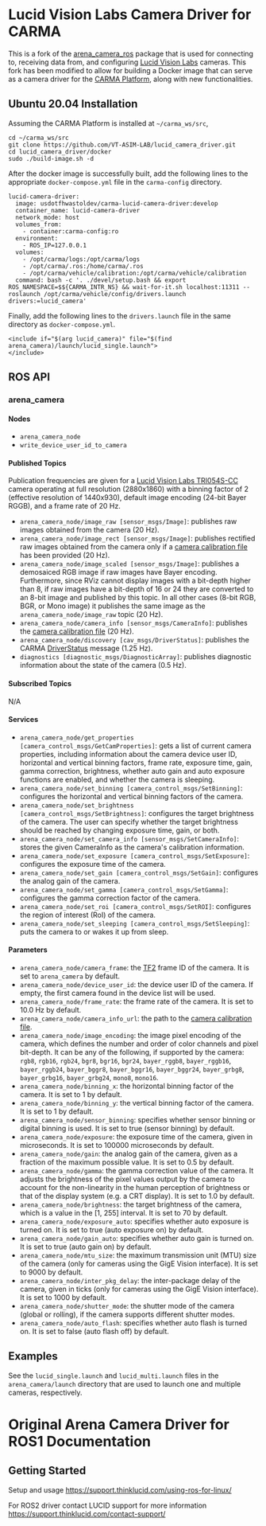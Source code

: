 Lucid Vision Labs Camera Driver for CARMA
=========================================
This is a fork of the [arena_camera_ros](https://github.com/lucidvisionlabs/arena_camera_ros) package that is used for connecting to, receiving data from, and configuring [Lucid Vision Labs](https://thinklucid.com/) cameras. This fork has been modified to allow for building a Docker image that can serve as a camera driver for the [CARMA Platform](https://github.com/usdot-fhwa-stol/carma-platform), along with new functionalities.

Ubuntu 20.04 Installation
-------------------------
Assuming the CARMA Platform is installed at `~/carma_ws/src`,
```
cd ~/carma_ws/src
git clone https://github.com/VT-ASIM-LAB/lucid_camera_driver.git
cd lucid_camera_driver/docker
sudo ./build-image.sh -d
```
After the docker image is successfully built, add the following lines to the appropriate `docker-compose.yml` file in the `carma-config` directory.
```
lucid-camera-driver:
  image: usdotfhwastoldev/carma-lucid-camera-driver:develop
  container_name: lucid-camera-driver
  network_mode: host
  volumes_from:
    - container:carma-config:ro
  environment:
    - ROS_IP=127.0.0.1
  volumes:
    - /opt/carma/logs:/opt/carma/logs
    - /opt/carma/.ros:/home/carma/.ros
    - /opt/carma/vehicle/calibration:/opt/carma/vehicle/calibration
  command: bash -c '. ./devel/setup.bash && export ROS_NAMESPACE=$${CARMA_INTR_NS} && wait-for-it.sh localhost:11311 -- roslaunch /opt/carma/vehicle/config/drivers.launch drivers:=lucid_camera'
```
Finally, add the following lines to the `drivers.launch` file in the same directory as `docker-compose.yml`.
```
<include if="$(arg lucid_camera)" file="$(find arena_camera)/launch/lucid_single.launch">
</include>
```

ROS API
-------

### arena_camera

#### Nodes
* `arena_camera_node`
* `write_device_user_id_to_camera`

#### Published Topics
Publication frequencies are given for a [Lucid Vision Labs TRI054S-CC](https://thinklucid.com/product/triton-5-mp-imx490/) camera operating at full resolution (2880x1860) with a binning factor of 2 (effective resolution of 1440x930), default image encoding (24-bit Bayer RGGB), and a frame rate of 20 Hz.
* `arena_camera_node/image_raw [sensor_msgs/Image]`: publishes raw images obtained from the camera (20 Hz).
* `arena_camera_node/image_rect [sensor_msgs/Image]`: publishes rectified raw images obtained from the camera only if a [camera calibration file](https://wiki.ros.org/camera_calibration_parsers#File_formats) has been provided (20 Hz).
* `arena_camera_node/image_scaled [sensor_msgs/Image]`: publishes a demosaiced RGB image if raw images have Bayer encoding. Furthermore, since RViz cannot display images with a bit-depth higher than 8, if raw images have a bit-depth of 16 or 24 they are converted to an 8-bit image and published by this topic. In all other cases (8-bit RGB, BGR, or Mono image) it publishes the same image as the `arena_camera_node/image_raw` topic (20 Hz).
* `arena_camera_node/camera_info [sensor_msgs/CameraInfo]`: publishes the [camera calibration file](http://www.ros.org/wiki/camera_calibration_parsers#File_formats) (20 Hz).
* `arena_camera_node/discovery [cav_msgs/DriverStatus]`: publishes the CARMA [DriverStatus](https://github.com/usdot-fhwa-stol/carma-msgs/blob/develop/cav_msgs/msg/DriverStatus.msg) message (1.25 Hz).
* `diagnostics [diagnostic_msgs/DiagnosticArray]`: publishes diagnostic information about the state of the camera (0.5 Hz).

#### Subscribed Topics
N/A

#### Services
* `arena_camera_node/get_properties [camera_control_msgs/GetCamProperties]`: gets a list of current camera properties, including information about the camera device user ID, horizontal and vertical binning factors, frame rate, exposure time, gain, gamma correction, brightness, whether auto gain and auto exposure functions are enabled, and whether the camera is sleeping.
* `arena_camera_node/set_binning [camera_control_msgs/SetBinning]`: configures the horizontal and vertical binning factors of the camera.
* `arena_camera_node/set_brightness [camera_control_msgs/SetBrightness]`: configures the target brightness of the camera. The user can specify whether the target brightness should be reached by changing exposure time, gain, or both.
* `arena_camera_node/set_camera_info [sensor_msgs/SetCameraInfo]`: stores the given CameraInfo as the camera's calibration information.
* `arena_camera_node/set_exposure [camera_control_msgs/SetExposure]`: configures the exposure time of the camera.
* `arena_camera_node/set_gain [camera_control_msgs/SetGain]`: configures the analog gain of the camera.
* `arena_camera_node/set_gamma [camera_control_msgs/SetGamma]`: configures the gamma correction factor of the camera.
* `arena_camera_node/set_roi [camera_control_msgs/SetROI]`: configures the region of interest (RoI) of the camera.
* `arena_camera_node/set_sleeping [camera_control_msgs/SetSleeping]`: puts the camera to or wakes it up from sleep.

#### Parameters
* `arena_camera_node/camera_frame`: the [TF2](http://www.ros.org/wiki/tf2) frame ID of the camera. It is set to `arena_camera` by default.
* `arena_camera_node/device_user_id`: the device user ID of the camera. If empty, the first camera found in the device list will be used.
* `arena_camera_node/frame_rate`: the frame rate of the camera. It is set to 10.0 Hz by default.
* `arena_camera_node/camera_info_url`: the path to the [camera calibration file](http://www.ros.org/wiki/camera_calibration_parsers#File_formats).
* `arena_camera_node/image_encoding`: the image pixel encoding of the camera, which defines the number and order of color channels and pixel bit-depth. It can be any of the following, if supported by the camera: `rgb8`, `rgb16`, `rgb24`, `bgr8`, `bgr16`, `bgr24`, `bayer_rggb8`, `bayer_rggb16`, `bayer_rggb24`, `bayer_bggr8`, `bayer_bggr16`, `bayer_bggr24`, `bayer_grbg8`, `bayer_grbg16`, `bayer_grbg24`, `mono8`, `mono16`.
* `arena_camera_node/binning_x`: the horizontal binning factor of the camera. It is set to 1 by default.
* `arena_camera_node/binning_y`: the vertical binning factor of the camera. It is set to 1 by default.
* `arena_camera_node/sensor_binning`: specifies whether sensor binning or digital binning is used. It is set to true (sensor binning) by default.
* `arena_camera_node/exposure`: the exposure time of the camera, given in microseconds. It is set to 100000 microseconds by default.
* `arena_camera_node/gain`: the analog gain of the camera, given as a fraction of the maximum possible value. It is set to 0.5 by default.
* `arena_camera_node/gamma`: the gamma correction value of the camera. It adjusts the brightness of the pixel values output by the camera to account for the non-linearity in the human perception of brightness or that of the display system (e.g. a CRT display). It is set to 1.0 by default.
* `arena_camera_node/brightness`: the target brightness of the camera, which is a value in the [1, 255] interval. It is set to 70 by default.
* `arena_camera_node/exposure_auto`: specifies whether auto exposure is turned on. It is set to true (auto exposure on) by default.
* `arena_camera_node/gain_auto`: specifies whether auto gain is turned on. It is set to true (auto gain on) by default.
* `arena_camera_node/mtu_size`: the maximum transmission unit (MTU) size of the camera (only for cameras using the GigE Vision interface). It is set to 9000 by default.
* `arena_camera_node/inter_pkg_delay`: the inter-package delay of the camera, given in ticks (only for cameras using the GigE Vision interface). It is set to 1000 by default.
* `arena_camera_node/shutter_mode`: the shutter mode of the camera (global or rolling), if the camera supports different shutter modes.
* `arena_camera_node/auto_flash`: specifies whether auto flash is turned on. It is set to false (auto flash off) by default.

Examples
--------
See the `lucid_single.launch` and `lucid_multi.launch` files in the `arena_camera/launch` directory that are used to launch one and multiple cameras, respectively.

Original Arena Camera Driver for ROS1 Documentation
===================================================

Getting Started
---------------
Setup and usage https://support.thinklucid.com/using-ros-for-linux/


For ROS2 driver contact LUCID support for more information 
https://support.thinklucid.com/contact-support/
